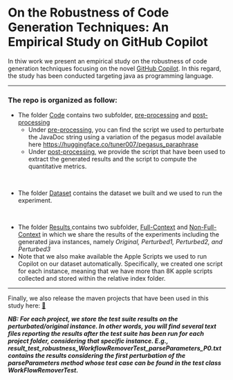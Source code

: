 # On the Robustness of Code Generation Techniques: An Empirical Study on GitHub Copilot

In thiw work we present an empirical study on the robustness of code generation techniques focusing on the novel <a href="https://copilot.github.com">GitHub Copilot</a>.
In this regard, the study has been conducted targeting java as programming language.

----------------

### The repo is organized as follow:

* The folder <a href="https://github.com/copilot-robustness/robustness/tree/main/Code">Code</a> contains two subfolder, <a href="https://github.com/copilot-robustness/robustness/tree/main/Code/pre-processing">pre-processing</a> and <a href="https://github.com/copilot-robustness/robustness/tree/main/Code/post-processing">post-processing</a>
  <br>
  * Under <a href="https://github.com/copilot-robustness/robustness/tree/main/Code/pre-processing">pre-processing</a>, you can find the script we used to perturbate the JavaDoc string using a variation of the pegasus model available here https://huggingface.co/tuner007/pegasus_paraphrase
    <br>
  * Under <a href="https://github.com/copilot-robustness/robustness/tree/main/Code/post-processing">post-processing</a>, we provide the script that have been used to extract the generated results and the script to compute the quantitative metrics.
<br>

* The folder <a href="https://github.com/copilot-robustness/robustness/tree/main/Dataset">Dataset</a> contains the dataset we built and we used to run the experiment.
<br>

* The folder <a href="https://github.com/copilot-robustness/robustness/tree/main/Results"> Results </a> contains two subfolder, <a href="https://github.com/copilot-robustness/robustness/tree/main/Results/Full-Context">Full-Context</a> and <a href="https://github.com/copilot-robustness/robustness/tree/main/Results/Non-Full-Context">Non-Full-Context</a> in which we share the results of the experiments including the generated java instances, namely *Original, Perturbed1, Perturbed2, and Perturbed3*
* Note that we also make available the Apple Scripts we used to run Copilot on our dataset automatically. Specifically, we created one script for each instance, meaning that we have more than 8K apple scripts collected and stored within the relative index folder.       


----------------

Finally, we also release the maven projects that have been used in this study here: <a href="https://drive.google.com/drive/folders/1oDoQaIbHPb9kh8VDw0x2aE6Y7kkOFpBQ?usp=sharing">:open_file_folder:</a>

<b><i>NB: For each project, we store the test suite results on the perturbated/original instance. 
In other words, you will find several text files reporting the results after the test suite has been run for each project folder, considering that specific instance. E.g., *result_test_robustness_WorkflowRemoverTest_parseParameters_P0.txt* contains the results considering the first perturbation of the parseParameters method whose test case can be found in the test class WorkFlowRemoverTest.</i></b>
